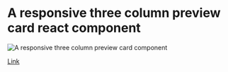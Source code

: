 # A responsive three column preview card react component

![A responsive three column preview card component](https://drive.google.com/uc?export=view&id=1MhlwhosA3MfJKalqB2GjtkbqKilrQX3N)

[Link](https://sharonjseg.github.io/3-column-preview-card-component)
